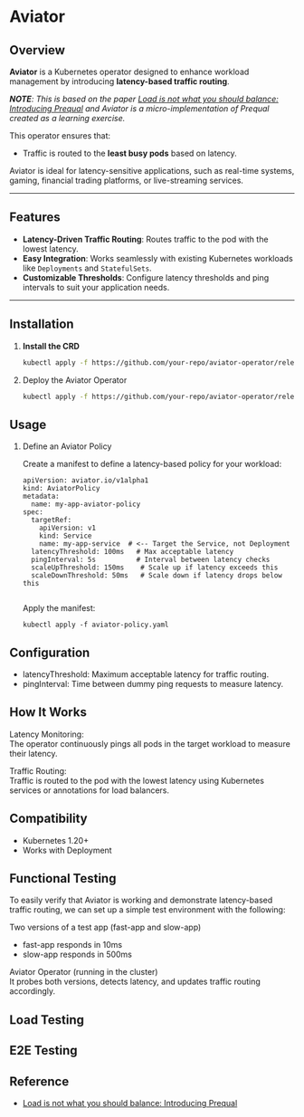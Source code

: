 # Aviator  

## Overview  

**Aviator** is a Kubernetes operator designed to enhance workload management by introducing **latency-based traffic routing**. 

****NOTE***: This is based on the paper [Load is not what you should balance: Introducing Prequal](https://arxiv.org/abs/2312.10172) and Aviator is a micro-implementation of Prequal created as a learning exercise.*

This operator ensures that:  
- Traffic is routed to the **least busy pods** based on latency.  

Aviator is ideal for latency-sensitive applications, such as real-time systems, gaming, financial trading platforms, or live-streaming services.  

---

## Features  

- **Latency-Driven Traffic Routing**: Routes traffic to the pod with the lowest latency.  
- **Easy Integration**: Works seamlessly with existing Kubernetes workloads like `Deployments` and `StatefulSets`.  
- **Customizable Thresholds**: Configure latency thresholds and ping intervals to suit your application needs.  

---

## Installation  

1. **Install the CRD**  
   ```bash  
   kubectl apply -f https://github.com/your-repo/aviator-operator/releases/latest/download/crd.yaml  

2. Deploy the Aviator Operator

   ```bash  
   kubectl apply -f https://github.com/your-repo/aviator-operator/releases/latest/download/operator.yaml  

## Usage

1. Define an Aviator Policy

   Create a manifest to define a latency-based policy for your workload:


   ```
   apiVersion: aviator.io/v1alpha1  
   kind: AviatorPolicy  
   metadata:  
     name: my-app-aviator-policy  
   spec:
     targetRef:
       apiVersion: v1
       kind: Service
       name: my-app-service  # <-- Target the Service, not Deployment
     latencyThreshold: 100ms   # Max acceptable latency
     pingInterval: 5s          # Interval between latency checks
     scaleUpThreshold: 150ms    # Scale up if latency exceeds this
     scaleDownThreshold: 50ms   # Scale down if latency drops below this


   ```

   Apply the manifest:
   ```
   kubectl apply -f aviator-policy.yaml  
   ```

## Configuration  

- latencyThreshold: Maximum acceptable latency for traffic routing.
- pingInterval: Time between dummy ping requests to measure latency.

## How It Works

Latency Monitoring:  
The operator continuously pings all pods in the target workload to measure their latency.

Traffic Routing:  
Traffic is routed to the pod with the lowest latency using Kubernetes services or annotations for load balancers.


## Compatibility

- Kubernetes 1.20+
- Works with Deployment

## Functional Testing  


To easily verify that Aviator is working and demonstrate latency-based traffic routing, we can set up a simple test environment with the following:  

Two versions of a test app (fast-app and slow-app)  
  - fast-app responds in 10ms  
  - slow-app responds in 500ms  
  
Aviator Operator (running in the cluster)  
It probes both versions, detects latency, and updates traffic routing accordingly.  



## Load Testing  






## E2E Testing  





## Reference  
- [Load is not what you should balance: Introducing Prequal](https://arxiv.org/abs/2312.10172)  




